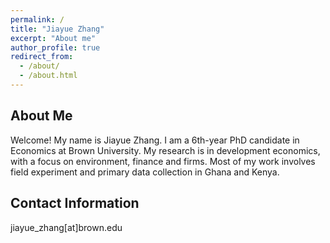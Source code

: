 ```yaml
---
permalink: /
title: "Jiayue Zhang"
excerpt: "About me"
author_profile: true
redirect_from: 
  - /about/
  - /about.html
---
```


About Me
---

Welcome! My name is Jiayue Zhang. I am a 6th-year PhD candidate in Economics at Brown University. My research is in development economics, with a focus on environment, finance and firms. Most of my work involves field experiment and primary data collection in Ghana and Kenya.

Contact Information
---

jiayue_zhang[at]brown.edu

